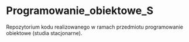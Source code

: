 # Programowanie_obiektowe_S
Repozytorium kodu realizowanego w ramach przedmiotu programowanie obiektowe (studia stacjonarne).
